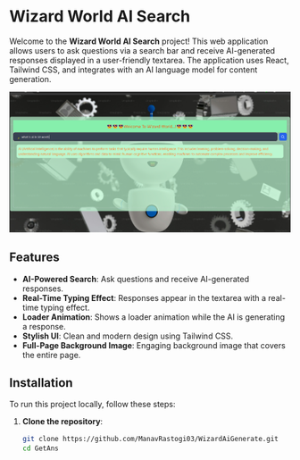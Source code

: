 # Wizard World AI Search

Welcome to the **Wizard World AI Search** project! This web application allows users to ask questions via a search bar and receive AI-generated responses displayed in a user-friendly textarea. The application uses React, Tailwind CSS, and integrates with an AI language model for content generation.

![Wizard World Screenshot](./public/Image.png)

## Features

- **AI-Powered Search**: Ask questions and receive AI-generated responses.
- **Real-Time Typing Effect**: Responses appear in the textarea with a real-time typing effect.
- **Loader Animation**: Shows a loader animation while the AI is generating a response.
- **Stylish UI**: Clean and modern design using Tailwind CSS.
- **Full-Page Background Image**: Engaging background image that covers the entire page.

## Installation

To run this project locally, follow these steps:

1. **Clone the repository**:
   ```bash
   git clone https://github.com/ManavRastogi03/WizardAiGenerate.git
   cd GetAns
